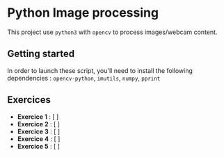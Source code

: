 # Python Image processing

This project use `python3` with `opencv` to process images/webcam content.

## Getting started

In order to launch these script, you'll need to install the following dependencies : `opencv-python`, `imutils`, `numpy`, `pprint`

## Exercices

* __Exercice 1__ : [ ]
* __Exercice 2__ : [ ]
* __Exercice 3__ : [ ]
* __Exercice 4__ : [ ]
* __Exercice 5__ : [ ]

